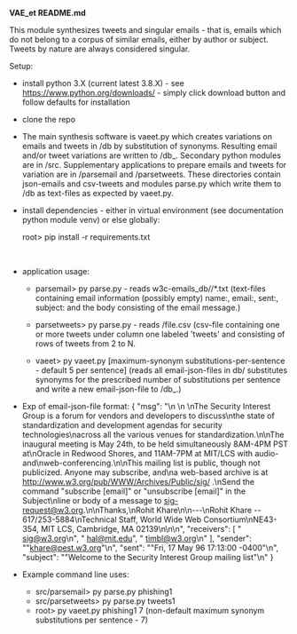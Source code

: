 __VAE_et README.md__

This module synthesizes tweets and singular emails - that is, emails which do not belong to a corpus of similar emails, either by author or subject. Tweets by nature are always considered singular.



Setup:


* install python 3.X (current latest 3.8.X) - see 
  https://www.python.org/downloads/ - simply click download button and follow defaults for installation
  
  
  
* clone the repo

* The main synthesis software is vaeet.py which creates variations on emails and tweets in /db by substitution of synonyms. Resulting email and/or tweet variations are written to /db_.  Secondary python modules are in /src. 
  Supplementary applications to prepare emails and tweets for variation are in /parsemail and /parsetweets. These directories contain json-emails and csv-tweets and modules parse.py which write them to /db as text-files as expected by vaeet.py.

  

* install dependencies - either in virtual environment  (see documentation python module venv) or else globally:

  root> pip install -r requirements.txt   

  ​                             

* application usage:  
  
  * parsemail> py parse.py <collection-name> - reads w3c-emails_db/<collection-name>/*.txt
    (text-files containing email information (possibly empty) name:<name>, email:<email-address>, sent:<date>, subject:<subject> and the body consisting of the email message.)  

    
    
   * parsetweets> py parse.py <collection-name> - reads <collection-name>/file.csv
      (csv-file containing one or more tweets under column one labeled 'tweets'
      and consisting of rows of tweets from 2 to N.
  
      
      
  * vaeet> py vaeet.py <collection-name-in-db>  [maximum-synonym
    substitutions-per-sentence - default 5 per sentence]
    (reads all email-json-files in db/<collection-name-in-db> substitutes
    synonyms for the prescribed number of substitutions per sentence and write
    a new email-json-file to /db_.)
    
    


* Exp of email-json-file format: 
{
    "msg": "\n     \n   \nThe Security Interest Group is a forum for vendors and developers to discuss\nthe state of standardization and development agendas for security technologies\nacross all the various venues for standardization.\n\nThe inaugural meeting is May 24th, to be held simultaneously 8AM-4PM PST at\nOracle in Redwood Shores, and 11AM-7PM at MIT/LCS with audio- and\nweb-conferencing.\n\nThis mailing list is public, though not publicized. Anyone may subscribe, and\na web-based archive is at http://www.w3.org/pub/WWW/Archives/Public/sig/ .\nSend the command \"subscribe [email]\" or \"unsubscribe [email]\" in the Subject\nline or body of a message to sig-request@w3.org.\n\nThanks,\nRohit Khare\n\n---\nRohit Khare -- 617/253-5884\nTechnical Staff, World Wide Web Consortium\nNE43-354, MIT LCS, Cambridge, MA 02139\n\n\n",
    "receivers": [
        " sig@w3.org\n",
        " hal@mit.edu",
        " timbl@w3.org\n"
    ],
    "sender": "\"khare@pest.w3.org\"\n",
    "sent": "\"Fri, 17 May 96 17:13:00 -0400\"\n",
    "subject": "\"Welcome to the Security Interest Group mailing list\"\n"
}



* Example command line uses: 
  * src/parsemail> py parse.py  phishing1  
  * src/parsetweets> py parse.py  tweets1
  * root> py vaeet.py  phishing1  7  (non-default maximum synonym substitutions per sentence - 7)
  
